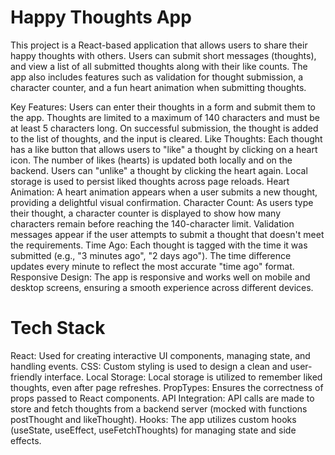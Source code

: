 # Happy Thoughts App
This project is a React-based application that allows users to share their happy thoughts with others. Users can submit short messages (thoughts), and view a list of all submitted thoughts along with their like counts. The app also includes features such as validation for thought submission, a character counter, and a fun heart animation when submitting thoughts.

Key Features:
Users can enter their thoughts in a form and submit them to the app.
Thoughts are limited to a maximum of 140 characters and must be at least 5 characters long.
On successful submission, the thought is added to the list of thoughts, and the input is cleared.
Like Thoughts: Each thought has a like button that allows users to "like" a thought by clicking on a heart icon. The number of likes (hearts) is updated both locally and on the backend.
Users can "unlike" a thought by clicking the heart again.
Local storage is used to persist liked thoughts across page reloads.
Heart Animation: A heart animation appears when a user submits a new thought, providing a delightful visual confirmation.
Character Count: As users type their thought, a character counter is displayed to show how many characters remain before reaching the 140-character limit.
Validation messages appear if the user attempts to submit a thought that doesn't meet the requirements.
Time Ago:
Each thought is tagged with the time it was submitted (e.g., "3 minutes ago", "2 days ago").
The time difference updates every minute to reflect the most accurate "time ago" format.
Responsive Design: The app is responsive and works well on mobile and desktop screens, ensuring a smooth experience across different devices.

# Tech Stack
React: Used for creating interactive UI components, managing state, and handling events.
CSS: Custom styling is used to design a clean and user-friendly interface.
Local Storage: Local storage is utilized to remember liked thoughts, even after page refreshes.
PropTypes: Ensures the correctness of props passed to React components.
API Integration: API calls are made to store and fetch thoughts from a backend server (mocked with functions postThought and likeThought).
Hooks: The app utilizes custom hooks (useState, useEffect, useFetchThoughts) for managing state and side effects.
